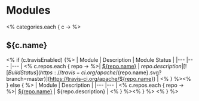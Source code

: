 <!--
#
# Licensed to the Apache Software Foundation (ASF) under one or more
# contributor license agreements.  See the NOTICE file distributed with
# this work for additional information regarding copyright ownership.
# The ASF licenses this file to You under the Apache License, Version 2.0
# (the "License"); you may not use this file except in compliance with
# the License.  You may obtain a copy of the License at
#
#     http://www.apache.org/licenses/LICENSE-2.0
#
# Unless required by applicable law or agreed to in writing, software
# distributed under the License is distributed on an "AS IS" BASIS,
# WITHOUT WARRANTIES OR CONDITIONS OF ANY KIND, either express or implied.
# See the License for the specific language governing permissions and
# limitations under the License.
#
-->
<!--
DO NOT EDIT.
This page is generated via script `./gradlew :tools:dev:renderModuleDetails`. See tools/dev/README.md for details.
-->

# Modules

<% categories.each { c -> %>

## \${c.name}

<% if (c.travisEnabled) {%> | Module | Description | Module Status | |--- |---
|--- | <% c.repos.each { repo -> %>|
[\${repo.name}](https://github.com/apache/${repo.name}) |
${repo.description} | [![Build Status](https://travis-ci.org/apache/${repo.name}.svg?branch=master)](https://travis-ci.org/apache/${repo.name})
| <% } %><% } else { %> | Module | Description | |--- |--- | <% c.repos.each {
repo -> %>| [\${repo.name}](https://github.com/apache/${repo.name}) |
\${repo.description} | <% } %><% } %> <% } %>
